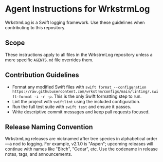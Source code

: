 # Agent Instructions for WrkstrmLog

WrkstrmLog is a Swift logging framework. Use these guidelines when contributing to this repository.

## Scope
These instructions apply to all files in the WrkstrmLog repository unless a more specific `AGENTS.md` file overrides them.

## Contribution Guidelines
- Format any modified Swift files with `swift format --configuration https://raw.githubusercontent.com/wrkstrm/configs/main/linting/.swift-format -i -r -p`. This is the only Swift formatting step to run.
- Lint the project with `swiftlint` using the included configuration.
- Run the full test suite with `swift test` and ensure it passes.
- Write descriptive commit messages and keep pull requests focused.


## Release Naming Convention
WrkstrmLog releases are nicknamed after tree species in alphabetical order—a nod to logging.
For example, v2.1.0 is "Aspen"; upcoming releases will continue with names like "Birch", "Cedar", etc.
Use the codename in release notes, tags, and announcements.
